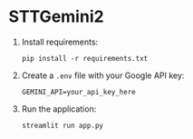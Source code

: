 # STTGemini2

1. Install requirements:
   ```code
   pip install -r requirements.txt
   ```
2. Create a `.env` file with your Google API key:
   ```
   GEMINI_API=your_api_key_here
   ```
3. Run the application:
   ```code
   streamlit run app.py
   ```